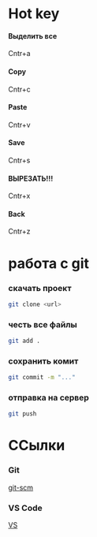 # Hot key
#### Выделить все
Cntr+a
#### Copy
Cntr+c
#### Paste
Cntr+v
#### Save 
Cntr+s
#### ВЫРЕЗАТЬ!!!
Cntr+x
#### Back
Cntr+z

# работа с git
### скачать проект
```bash
git clone <url>
```
### честь все файлы 
```bash
git add .
```
### сохрaнить комит
```bash
git commit -m "..."
```
### отправка на сервер
```bash
git push
``` 
# ССылки

### Git
[git-scm](https://git-scm.com/)
### VS Code
[VS](https://code.visualstudio.com/)


###

